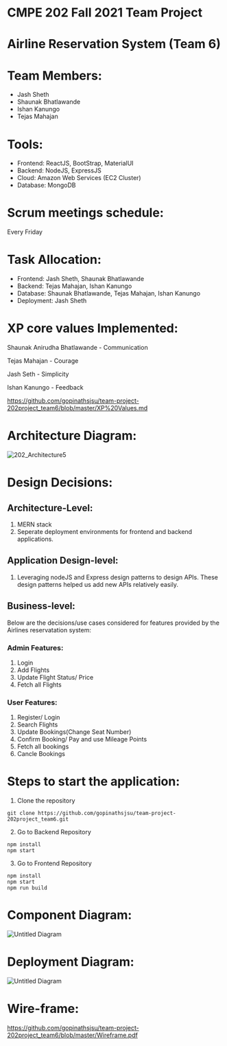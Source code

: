 # CMPE 202 Fall 2021 Team Project

# Airline Reservation System (Team 6)

# Team Members:
- Jash Sheth
- Shaunak Bhatlawande
- Ishan Kanungo
- Tejas Mahajan

# Tools:
- Frontend: ReactJS, BootStrap, MaterialUI
- Backend: NodeJS, ExpressJS
- Cloud: Amazon Web Services (EC2 Cluster)
- Database: MongoDB

# Scrum meetings schedule:
Every Friday

# Task Allocation:
- Frontend: Jash Sheth, Shaunak Bhatlawande
- Backend: Tejas Mahajan, Ishan Kanungo
- Database: Shaunak Bhatlawande, Tejas Mahajan, Ishan Kanungo
- Deployment: Jash Sheth

# XP core values Implemented:
Shaunak Anirudha Bhatlawande - Communication

Tejas Mahajan - Courage

Jash Seth - Simplicity

Ishan Kanungo - Feedback

https://github.com/gopinathsjsu/team-project-202project_team6/blob/master/XP%20Values.md 

# Architecture Diagram:
![202_Architecture5](https://user-images.githubusercontent.com/78246787/144181838-da7f2edf-e979-4516-a89c-092a6243614f.jpg)

# Design Decisions:

## Architecture-Level:
1. MERN stack
2. Seperate deployment environments for frontend and backend applications.

## Application Design-level:
1. Leveraging nodeJS and Express design patterns to design APIs. These design patterns helped us add new APIs relatively easily.

## Business-level:
Below are the decisions/use cases considered for features provided by the Airlines reservatation system:

### Admin Features:

1. Login
2. Add Flights
3. Update Flight Status/ Price
4. Fetch all Flights 

### User Features:
1. Register/ Login
2. Search Flights
3. Update Bookings(Change Seat Number)
4. Confirm Booking/ Pay and use Mileage Points
5. Fetch all bookings
6. Cancle Bookings

# Steps to start the application:
1. Clone the repository
```
git clone https://github.com/gopinathsjsu/team-project-202project_team6.git
```
2. Go to Backend Repository
```
npm install
npm start
```
3. Go to Frontend Repository
```
npm install
npm start
npm run build
```


# Component Diagram:
![Untitled Diagram](https://user-images.githubusercontent.com/78246787/144193615-0732ad19-5555-4aa4-819d-e621cc988a26.jpg)

# Deployment Diagram:
![Untitled Diagram](https://user-images.githubusercontent.com/78246787/144354606-ee5293d2-2bdb-456c-bd0f-cb09aba004d8.jpg)

# Wire-frame:
https://github.com/gopinathsjsu/team-project-202project_team6/blob/master/Wireframe.pdf

